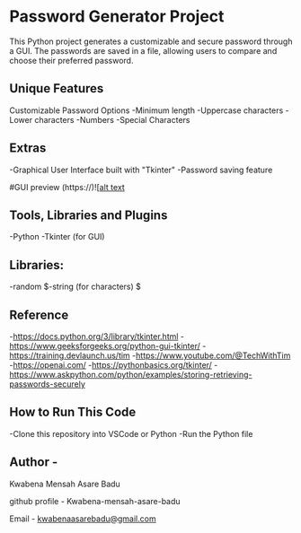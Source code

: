# Password Generator Project 

This Python project generates a customizable and secure password through a GUI. The passwords are saved in a file, allowing users to compare and choose their preferred password.


## Unique Features
Customizable Password Options
-Minimum length
-Uppercase characters
-Lower characters
-Numbers
-Special Characters

## Extras
-Graphical User Interface built with "Tkinter"
-Password saving feature


 #GUI preview
(https://)![[alt text](<Screenshot 2025-05-29 112409.png>)

## Tools, Libraries and Plugins
-Python
-Tkinter (for GUI)     

## Libraries:
-random
$-string (for characters)
$


## Reference
-https://docs.python.org/3/library/tkinter.html
-https://www.geeksforgeeks.org/python-gui-tkinter/
-https://training.devlaunch.us/tim
-https://www.youtube.com/@TechWithTim
-https://openai.com/
-https://pythonbasics.org/tkinter/
-https://www.askpython.com/python/examples/storing-retrieving-passwords-securely

## How to Run This Code
-Clone this repository into VSCode or Python
-Run the Python file

## Author -
Kwabena Mensah Asare Badu

github profile - Kwabena-mensah-asare-badu

Email - kwabenaasarebadu@gmail.com
